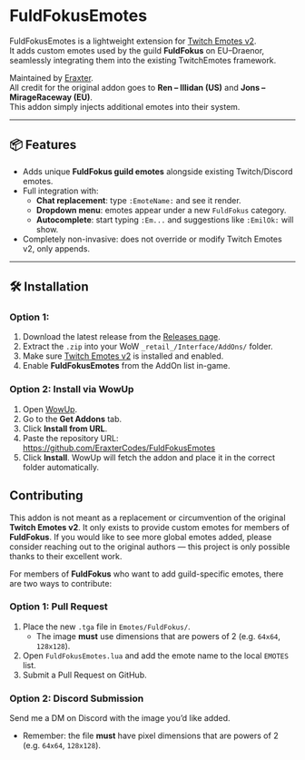 # FuldFokusEmotes

FuldFokusEmotes is a lightweight extension for [Twitch Emotes v2](https://www.curseforge.com/wow/addons/twitch-emotes-v2).  
It adds custom emotes used by the guild **FuldFokus** on EU–Draenor, seamlessly integrating them into the existing TwitchEmotes framework.

Maintained by [Eraxter](https://github.com/EraxterCodes).  
All credit for the original addon goes to **Ren – Illidan (US)** and **Jons – MirageRaceway (EU)**.  
This addon simply injects additional emotes into their system.

---

## 📦 Features

- Adds unique **FuldFokus guild emotes** alongside existing Twitch/Discord emotes.
- Full integration with:
  - **Chat replacement**: type `:EmoteName:` and see it render.
  - **Dropdown menu**: emotes appear under a new `FuldFokus` category.
  - **Autocomplete**: start typing `:Em...` and suggestions like `:EmilOk:` will show.
- Completely non-invasive: does not override or modify Twitch Emotes v2, only appends.

---

## 🛠️ Installation

### Option 1:
1. Download the latest release from the [Releases page](https://github.com/EraxterCodes/FuldFokusEmotes/releases).
2. Extract the `.zip` into your WoW `_retail_/Interface/AddOns/` folder.
3. Make sure [Twitch Emotes v2](https://www.curseforge.com/wow/addons/twitch-emotes-v2) is installed and enabled.
4. Enable **FuldFokusEmotes** from the AddOn list in-game.

### Option 2: Install via WowUp
1. Open [WowUp](https://wowup.io/).
2. Go to the **Get Addons** tab.
3. Click **Install from URL**.
4. Paste the repository URL: https://github.com/EraxterCodes/FuldFokusEmotes
5. Click **Install**. WowUp will fetch the addon and place it in the correct folder automatically.

## Contributing

This addon is not meant as a replacement or circumvention of the original **Twitch Emotes v2**. It only exists to provide custom emotes for members of **FuldFokus**. If you would like to see more global emotes added, please consider reaching out to the original authors — this project is only possible thanks to their excellent work.  

For members of **FuldFokus** who want to add guild-specific emotes, there are two ways to contribute:

### Option 1: Pull Request
1. Place the new `.tga` file in `Emotes/FuldFokus/`.  
   - The image **must** use dimensions that are powers of 2 (e.g. `64x64`, `128x128`).  
2. Open `FuldFokusEmotes.lua` and add the emote name to the local `EMOTES` list.  
3. Submit a Pull Request on GitHub.  

### Option 2: Discord Submission
Send me a DM on Discord with the image you’d like added.  
- Remember: the file **must** have pixel dimensions that are powers of 2 (e.g. `64x64`, `128x128`).  
